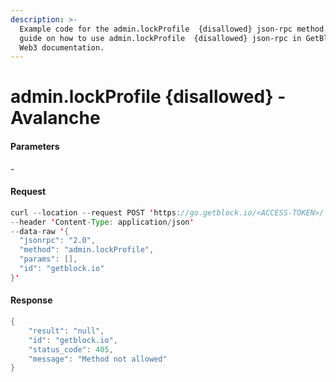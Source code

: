 ```yaml
---
description: >-
  Example code for the admin.lockProfile  {disallowed} json-rpc method. Сomplete
  guide on how to use admin.lockProfile  {disallowed} json-rpc in GetBlock.io
  Web3 documentation.
---
```


# admin.lockProfile {disallowed} - Avalanche

#### Parameters

\-

#### Request

```java
curl --location --request POST 'https://go.getblock.io/<ACCESS-TOKEN>/' 
--header 'Content-Type: application/json' 
--data-raw '{
  "jsonrpc": "2.0",
  "method": "admin.lockProfile",
  "params": [],
  "id": "getblock.io"
}'
```

#### Response

```java
{
    "result": "null",
    "id": "getblock.io",
    "status_code": 405,
    "message": "Method not allowed"
}
```
